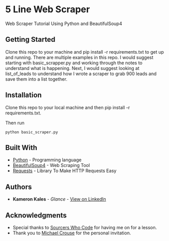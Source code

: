 # 5 Line Web Scraper

Web Scraper Tutorial Using Python and BeautifulSoup4

## Getting Started

Clone this repo to your machine and pip install -r requirements.txt to get up and running. There are multiple examples in this repo. I would suggest starting with basic_scrapper.py and working through the notes to understand what is happening. Next, I would suggest looking at list_of_leads to understand how I wrote a scraper to grab 900 leads and save them into a list together. 

## Installation

Clone this repo to your local machine and then pip install -r requirements.txt. 

Then run 

```
python basic_scraper.py
```

## Built With

* [Python](https://www.python.org/) - Programming language
* [BeautifulSoup4](https://www.crummy.com/software/BeautifulSoup/bs4/doc/) - Web Scraping Tool
* [Requests](http://docs.python-requests.org/en/master/) - Library To Make HTTP Requests Easy 

## Authors

* **Kameron Kales** - *Glance* - [View on LinkedIn](https://www.linkedin.com/in/kameronkales)

## Acknowledgments

* Special thanks to [Sourcers Who Code](https://www.facebook.com/groups/SourcersWhoCode/) for having me on for a lesson.
* Thank you to [Michael Crouse](https://www.facebook.com/BigMikenATL) for the personal invitation. 

